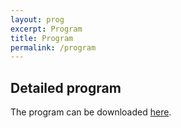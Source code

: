 ```yaml
---
layout: prog
excerpt: Program
title: Program
permalink: /program
---
```


## Detailed program

The program can be downloaded [here](/XVIII/images/Program.pdf).

